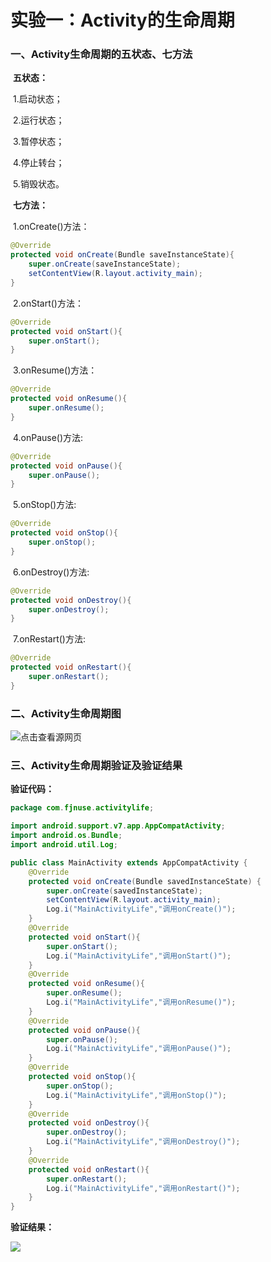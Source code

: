 # 实验一：Activity的生命周期

### 一、Activity生命周期的五状态、七方法

​	**五状态：**

​			1.启动状态；

​			2.运行状态；

​			3.暂停状态；

​			4.停止转台；

​			5.销毁状态。



​	**七方法：**

​			1.onCreate()方法：

```java
@Override
protected void onCreate(Bundle saveInstanceState){
	super.onCreate(saveInstanceState);
    setContentView(R.layout.activity_main);
}
```

​			2.onStart()方法：

```java
@Override
protected void onStart(){
    super.onStart();
}
```

​			3.onResume()方法：

```java
@Override
protected void onResume(){
    super.onResume();
}
```

​			4.onPause()方法:

```java
@Override
protected void onPause(){
    super.onPause();
}
```

​			5.onStop()方法:

```java
@Override
protected void onStop(){
    super.onStop();
}
```

​			6.onDestroy()方法:

```java
@Override
protected void onDestroy(){
    super.onDestroy();
}
```

​			7.onRestart()方法:

```java
@Override
protected void onRestart(){
    super.onRestart();
}
```



### 二、Activity生命周期图

![点击查看源网页](https://timgsa.baidu.com/timg?image&quality=80&size=b9999_10000&sec=1553436913370&di=af9617545decb7bc650fc8258de58695&imgtype=0&src=http%3A%2F%2Fs13.sinaimg.cn%2Fmw690%2Fb639be08gd5ba3f540eac%26690)



### 三、Activity生命周期验证及验证结果

**验证代码：**

~~~java
package com.fjnuse.activitylife;

import android.support.v7.app.AppCompatActivity;
import android.os.Bundle;
import android.util.Log;

public class MainActivity extends AppCompatActivity {
    @Override
    protected void onCreate(Bundle savedInstanceState) {
        super.onCreate(savedInstanceState);
        setContentView(R.layout.activity_main);
        Log.i("MainActivityLife","调用onCreate()");
    }
    @Override
    protected void onStart(){
        super.onStart();
        Log.i("MainActivityLife","调用onStart()");
    }
    @Override
    protected void onResume(){
        super.onResume();
        Log.i("MainActivityLife","调用onResume()");
    }
    @Override
    protected void onPause(){
        super.onPause();
        Log.i("MainActivityLife","调用onPause()");
    }
    @Override
    protected void onStop(){
        super.onStop();
        Log.i("MainActivityLife","调用onStop()");
    }
    @Override
    protected void onDestroy(){
        super.onDestroy();
        Log.i("MainActivityLife","调用onDestroy()");
    }
    @Override
    protected void onRestart(){
        super.onRestart();
        Log.i("MainActivityLife","调用onRestart()");
    }
}
~~~



**验证结果：**

![](http://m.qpic.cn/psb?/V12e5dyR1bzWxY/ggrbp*pgTA4aPs9Bg.9pg3TPGJP1L4zgbJ7wVhJHObI!/b/dLgAAAAAAAAA&bo=EATRAgAAAAADB.U!&rf=viewer_4)

